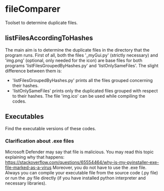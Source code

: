 # fileComparer
Toolset to determine duplicate files.
## listFilesAccordingToHashes
The main aim is to determine the duplicate files in the directory that the program runs. First of all, both the files '_myGui.py' (strictly necessary) and 'img.png' (optional,  only needed for the icon) are base files for both programs 'listFilesGroupedByHashes.py' and 'listOnlySameFiles'. The slight difference between them is:
- 'listFilesGroupedByHashes.py' prints all the files grouped concerning their hashes.
- 'listOnlySameFiles' prints only the duplicated files grouped with respect to their hashes.
The file 'img.ico' can be used while compiling the codes.
## Executables
Find the executable versions of these codes.
### Clarification about .exe files

Microsoft Defender may say that file is malicious. You may read this topic explaining why that happens: https://stackoverflow.com/questions/65554464/why-is-my-pyinstaller-exe-file-marked-as-a-virus Moreover, you do not have to use the .exe file. Always you can compile your executable file from the source code (.py file) or run the .py file directly (if you have installed python interpreter and necessary libraries).
